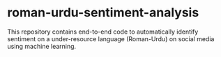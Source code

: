 # roman-urdu-sentiment-analysis

This repository contains end-to-end code to automatically identify sentiment on a under-resource language (Roman-Urdu) on social media using machine learning.   
